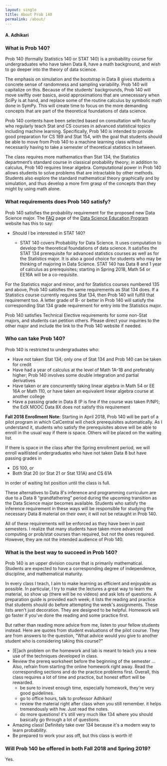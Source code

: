 ```yaml
---
layout: single
title: About Prob 140
permalink: /about/
---
```


#### A. Adhikari ####

### What is Prob 140? ###

Prob 140 (formally Statistics 140 or STAT 140)  is a probability course for undergraduates who have taken Data 8, have a math background, and wish to go deeper into the theory of data science.

The emphasis on simulation and the bootstrap in Data 8 gives students a concrete sense of randomness and sampling variability. Prob 140 will capitalize on this. Because of the students' backgrounds, Prob 140 will move swiftly over basics, avoid approximations that are unnecessary when SciPy is at hand, and replace some of the routine calculus by symbolic math done in SymPy. This will create time to focus on the more demanding concepts that are part of the theoretical foundations of data science.

Prob 140 contents have been selected based on consultation with faculty who regularly teach Stat and CS courses in advanced statistical topics including machine learning. Specifically, Prob 140 is intended to provide good preparation for CS 189 and Stat 154, with the goal that students should be able to move from Prob 140 to a machine learning class without necessarily having to take a semester of theoretical statistics in between.

The class requires more mathematics than Stat 134, the Statistics department’s standard course in classical probability theory; in addition to calculus, Prob 140 requires linear algebra. Computational power in Prob 140 allows students to solve problems that are intractable by other methods. Students also explore the standard mathematical theory graphically and by simulation, and thus develop a more firm grasp of the concepts than they might by using math alone.

### What requirements does Prob 140 satisfy? ###

Prob 140 satisfies the probability requirement for the proposed new Data Science major. The [FAQ](https://data.berkeley.edu/education/faqs) page of the [Data Science Education Program](https://data.berkeley.edu/education) website has this to say:

- Should I be interested in STAT 140?

    - STAT 140 covers Probability for Data Science. It uses computation to develop the theoretical foundations of data science. It satisfies the STAT 134 prerequisite for advanced statistics courses as well as for the Statistics major. It is also a good choice for students who may be thinking of majoring in Data Science. STAT 140 has Data 8 and 1 year of calculus as prerequisites; starting in Spring 2018, Math 54 or EE16A will be a co-requisite.

For the Statistics major and minor, and for Statistics courses numbered 135 and above, Prob 140 satisfies the same requirements as Stat 134 does. If a Statistics course currently requires Stat 134, then Prob 140 will fulfill that requirement too. A letter grade of B- or better in Prob 140 will satisfy the corresponding Stat 134 grade requirement for entry into the Statistics major.

Prob 140 satisfies Technical Elective requirements for some non-Stat majors, and students can petition others. Please direct your inquiries to the other major and include the link to the Prob 140 website if needed.

### Who can take Prob 140? ###

Prob 140 is restricted to undergraduates who:

- Have not taken Stat 134; only one of Stat 134 and Prob 140 can be taken for credit
- Have had a year of calculus at the level of Math 1A-1B and preferably higher; Prob 140 involves some double integration and partial derivatives
- Have taken or are concurrently taking linear algebra in Math 54 or EE 16A or Math 110, or have taken an equivalent linear algebra course at another college
- Have a passing grade in Data 8 (P is fine if the course was taken P/NP); the EdX MOOC Data 8X does not satisfy this requirement

**Fall 2018 Enrollment Note:** Starting in April 2018, Prob 140 will be part of a pilot program in which CalCentral will check prerequisites automatically. As I understand it, students who satisfy the prerequisites above will be able to enroll in the usual way if there is space. Others will be placed on the waiting list.

If there is space in the class after the Spring enrollment period, we will enroll waitlisted undergraduates who have not taken Data 8 but have passing grades in
- DS 100, or
- Both Stat 20 (or Stat 21 or Stat 131A) and CS 61A

in order of waiting list position until the class is full.

These alternatives to Data 8's inference and programming curriculum are due to a Data 8 “grandfathering” period during the upcoming transition as the Data Science major becomes available.  Students who satisfy the inference requirement in these ways will be responsible for studying the necessary Data 8 material on their own; it will not be retaught in Prob 140.

All of these requirements will be enforced as they have been in past semesters. I realize that many students have taken more advanced computing or prob/stat courses than required, but not the ones required. However, they are not the intended audience of Prob 140.

### What is the best way to succeed in Prob 140? ###

Prob 140 is an upper division course that is primarily mathematical. Students are expected to have a corresponding degree of independence, discipline, and mathematical maturity.

In every class I teach, I aim to make learning as efficient and enjoyable as possible. In particular, I try to make the lectures a great way to learn the material, so show up (there will be no videos) and ask lots of questions. A preparation guide is provided each week; it lists the reading and practice that students should do before attempting the week's assignments. These lists aren't just decoration. They are designed to be helpful. Homework will go faster if you've done the reading and some practice first.

But rather than reading more advice from me, listen to your fellow students instead. Here are quotes from student evaluations of the pilot course. They are from answers to the question, "What advice would you give to another student who is considering taking this course?"
- [E]ach problem on the homework and lab is meant to teach you a new use of the techniques developed in class.
- Review the prereq worksheet before the beginning of the semester ... Also, refrain from starting the online homework right away. Read the corresponding sections and do the practice problems first. Overall, this class requires a lot of time and practice, but honest effort will be rewarded.
    - be sure to invest enough time, especially homework, they're very good guidelines.
    - go to office hours, talk to professor Adhikari!
    - review the material right after class when you still remember. it helps tremendously with hw. Just read the notes.
    - do more questions! it's still very much like 134 where you should basically go through a lot of questions.
- Amazing class! Definitely take over 134 because it's a modern way to learn probability.
- Be prepared to work your ass off, but this class is worth it!

### Will Prob 140 be offered in both Fall 2018 and Spring 2019? ###
Yes.
